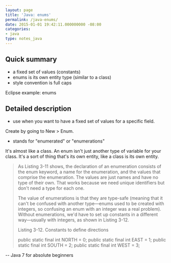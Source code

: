 ```yaml
---
layout: page
title: 'Java: enums'
permalink: /java-enums/
date: 2015-01-01 19:42:11.000000000 -08:00
categories:
- java
type: notes_java
---
```


## Quick summary

* a fixed set of values (constants)
* enums is its own entity type (similar to a class)
* style convention is full caps

Eclipse example: enums

## Detailed description

* use when you want to have a fixed set of values for a specific field.

Create by going to New > Enum.

* stands for "enumerated" or "enumerations"

It's almost like a class. An enum isn't just another type of variable for your class. It's a sort of thing that's its own entity, like a class is its own entity.

> As Listing 3-11 shows, the declaration of an enumeration consists of the enum keyword, a name for the enumeration, and the values that comprise the enumeration. The values are just names and have no type of their own. That works because we need unique identifiers but don't need a type for each one.
>
> The value of enumerations is that they are type-safe (meaning that it can't be confused with another type—enums used to be created with integers, so confusing an enum with an integer was a real problem). Without enumerations, we'd have to set up constants in a different way—usually with integers, as shown in Listing 3-12.
>
> Listing 3-12\. Constants to define directions
>
> public static final int NORTH = 0;
>  public static final int EAST = 1;
>  public static final int SOUTH = 2;
>  public static final int WEST = 3;

-- Java 7 for absolute beginners